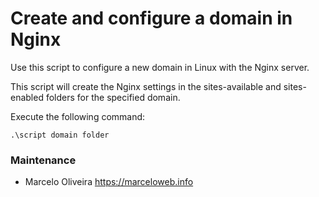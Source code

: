 # Create and configure a domain in Nginx

Use this script to configure a new domain in Linux with the Nginx server.

This script will create the Nginx settings in the sites-available and sites-enabled folders for the specified domain.

Execute the following command:

```terminal
.\script domain folder
```

### Maintenance

* Marcelo Oliveira <https://marceloweb.info>

